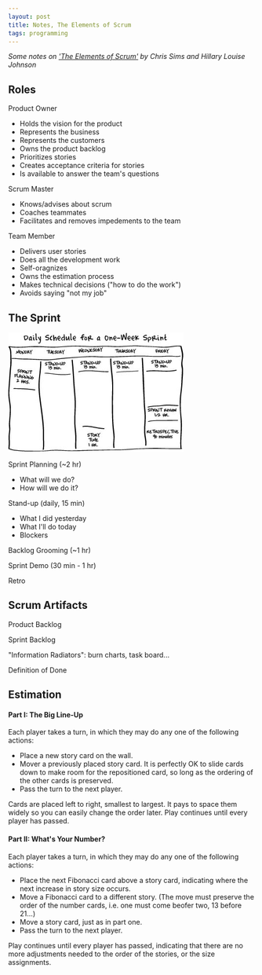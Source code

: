 ```yaml
---
layout: post
title: Notes, The Elements of Scrum
tags: programming
---
```


*Some notes on ['The Elements of Scrum'](http://www.agilelearninglabs.com/resources/the-elements-of-scrum/) by Chris Sims and Hillary Louise Johnson*


Roles
---
Product Owner
* Holds the vision for the product
* Represents the business
* Represents the customers
* Owns the product backlog
* Prioritizes stories
* Creates acceptance criteria for stories
* Is available to answer the team's questions

Scrum Master
* Knows/advises about scrum
* Coaches teammates
* Facilitates and removes impedements to the team

Team Member
* Delivers user stories
* Does all the development work
* Self-oragnizes
* Owns the estimation process
* Makes technical decisions ("how to do the work")
* Avoids saying "not my job"


The Sprint
---
![alt text](/images/sprint-schedule.jpg "Sprint Calendar")

Sprint Planning (~2 hr)
* What will we do?
* How will we do it?

Stand-up (daily, 15 min) 
* What I did yesterday
* What I'll do today
* Blockers 

Backlog Grooming (~1 hr)

Sprint Demo (30 min - 1 hr)

Retro

 
Scrum Artifacts
---
Product Backlog

Sprint Backlog

"Information Radiators": burn charts, task board...

Definition of Done


Estimation
---
#### Part I: The Big Line-Up

Each player takes a turn, in which they may do any one of the following actions:
* Place a new story card on the wall.
* Mover a previously placed story card. It is perfectly OK to slide cards down to make room for the repositioned card, so long as the ordering of the other cards is preserved.
* Pass the turn to the next player.

Cards are placed left to right, smallest to largest. It pays to space them widely so you can easily change the order later. Play continues until every player has passed.

#### Part II: What's Your Number?

Each player takes a turn, in which they may do any one of the following actions:
* Place the next Fibonacci card above a story card, indicating where the next increase in story size occurs.
* Move a Fibonacci card to a different story. (The move must preserve the order of the number cards, i.e. one must come beofer two, 13 before 21...)
* Move a story card, just as in part one.
* Pass the turn to the next player.

Play continues until every player has passed, indicating that there are no more adjustments needed to the order of the stories, or the size assignments.

